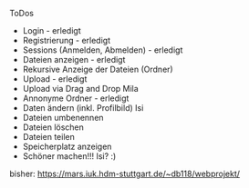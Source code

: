 ToDos

- Login - erledigt
- Registrierung - erledigt
- Sessions (Anmelden, Abmelden) - erledigt
- Dateien anzeigen - erledigt
- Rekursive Anzeige der Dateien (Ordner)
- Upload - erledigt
- Upload via Drag and Drop Mila
- Annonyme Ordner - erledigt
- Daten ändern (inkl. Profilbild) Isi
- Dateien umbenennen 
- Dateien löschen
- Dateien teilen
- Speicherplatz anzeigen
- Schöner machen!!! Isi? :)

bisher: https://mars.iuk.hdm-stuttgart.de/~db118/webprojekt/
